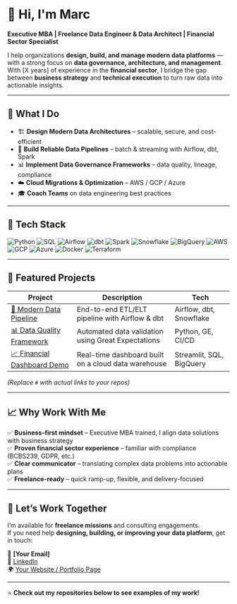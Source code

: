 # 👋 Hi, I'm Marc

**Executive MBA | Freelance Data Engineer & Data Architect | Financial Sector Specialist**

I help organizations **design, build, and manage modern data platforms** — with a strong focus on **data governance, architecture, and management**.  
With [X years] of experience in the **financial sector**, I bridge the gap between **business strategy** and **technical execution** to turn raw data into actionable insights.

---

## 💼 What I Do

- 🏗️ **Design Modern Data Architectures** – scalable, secure, and cost-efficient  
- 🔄 **Build Reliable Data Pipelines** – batch & streaming with Airflow, dbt, Spark  
- 📊 **Implement Data Governance Frameworks** – data quality, lineage, compliance  
- ☁️ **Cloud Migrations & Optimization** – AWS / GCP / Azure  
- 🎓 **Coach Teams** on data engineering best practices  

---

## 🧰 Tech Stack

![Python](https://img.shields.io/badge/Python-3776AB?logo=python&logoColor=white)
![SQL](https://img.shields.io/badge/SQL-4479A1?logo=postgresql&logoColor=white)
![Airflow](https://img.shields.io/badge/Airflow-017CEE?logo=apacheairflow&logoColor=white)
![dbt](https://img.shields.io/badge/dbt-FF694B?logo=dbt&logoColor=white)
![Spark](https://img.shields.io/badge/Apache%20Spark-E25A1C?logo=apachespark&logoColor=white)
![Snowflake](https://img.shields.io/badge/Snowflake-29B5E8?logo=snowflake&logoColor=white)
![BigQuery](https://img.shields.io/badge/BigQuery-4285F4?logo=googlebigquery&logoColor=white)
![AWS](https://img.shields.io/badge/AWS-FF9900?logo=amazonaws&logoColor=white)
![GCP](https://img.shields.io/badge/GCP-4285F4?logo=googlecloud&logoColor=white)
![Azure](https://img.shields.io/badge/Azure-0078D4?logo=microsoftazure&logoColor=white)
![Docker](https://img.shields.io/badge/Docker-2496ED?logo=docker&logoColor=white)
![Terraform](https://img.shields.io/badge/Terraform-623CE4?logo=terraform&logoColor=white)

---

## 📂 Featured Projects

| Project | Description | Tech |
|--------|-------------|------|
| [🚀 Modern Data Pipeline](#) | End-to-end ETL/ELT pipeline with Airflow & dbt | Airflow, dbt, Snowflake |
| [📊 Data Quality Framework](#) | Automated data validation using Great Expectations | Python, GE, CI/CD |
| [📈 Financial Dashboard Demo](#) | Real-time dashboard built on a cloud data warehouse | Streamlit, SQL, BigQuery |

*(Replace `#` with actual links to your repos)*

---

## 📈 Why Work With Me

✅ **Business-first mindset** – Executive MBA trained, I align data solutions with business strategy  
✅ **Proven financial sector experience** – familiar with compliance (BCBS239, GDPR, etc.)  
✅ **Clear communicator** – translating complex data problems into actionable plans  
✅ **Freelance-ready** – quick ramp-up, flexible, and delivery-focused  

---

## 🤝 Let’s Work Together

I’m available for **freelance missions** and consulting engagements.  
If you need help **designing, building, or improving your data platform**, get in touch:

📧 **[Your Email]**  
🔗 [LinkedIn](https://www.linkedin.com/in/your-linkedin/)  
🌍 [Your Website / Portfolio Page](#)

---
⭐️ **Check out my repositories below to see examples of my work!**
